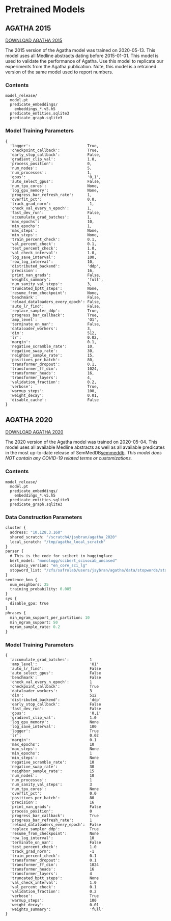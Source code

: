 Pretrained Models
=================

AGATHA 2015
-----------

[DOWNLOAD AGATHA 2015][agatha_2015]

The 2015 version of the Agatha model was trained on 2020-05-13. This model uses
all Medline abstracts dating before 2015-01-01. This model is used to validate
the performance of Agatha. Use this model to replicate our experiments from the
Agatha publication. Note, this model is a retrained version of the same model
used to report numbers.

### Contents

```
model_release/
  model.pt
  predicate_embeddings/
    embeddings_*.v5.h5
  predicate_entities.sqlite3
  predicate_graph.sqlite3
```

### Model Training Parameters

```python3
{
  'logger':                         True,
  'checkpoint_callback':            True,
  'early_stop_callback':            False,
  'gradient_clip_val':              1.0,
  'process_position':               0,
  'num_nodes':                      5,
  'num_processes':                  1,
  'gpus':                           '0,1',
  'auto_select_gpus':               False,
  'num_tpu_cores':                  None,
  'log_gpu_memory':                 None,
  'progress_bar_refresh_rate':      1,
  'overfit_pct':                    0.0,
  'track_grad_norm':                -1,
  'check_val_every_n_epoch':        1,
  'fast_dev_run':                   False,
  'accumulate_grad_batches':        1,
  'max_epochs':                     10,
  'min_epochs':                     1,
  'max_steps':                      None,
  'min_steps':                      None,
  'train_percent_check':            0.1,
  'val_percent_check':              0.1,
  'test_percent_check':             1.0,
  'val_check_interval':             1.0,
  'log_save_interval':              100,
  'row_log_interval':               10,
  'distributed_backend':            'ddp',
  'precision':                      16,
  'print_nan_grads':                False,
  'weights_summary':                'full',
  'num_sanity_val_steps':           3,
  'truncated_bptt_steps':           None,
  'resume_from_checkpoint':         None,
  'benchmark':                      False,
  'reload_dataloaders_every_epoch': False,
  'auto_lr_find':                   False,
  'replace_sampler_ddp':            True,
  'progress_bar_callback':          True,
  'amp_level':                      'O1',
  'terminate_on_nan':               False,
  'dataloader_workers':             3,
  'dim':                            512,
  'lr':                             0.02,
  'margin':                         0.1,
  'negative_scramble_rate':         10,
  'negative_swap_rate':             30,
  'neighbor_sample_rate':           15,
  'positives_per_batch':            80,
  'transformer_dropout':            0.1,
  'transformer_ff_dim':             1024,
  'transformer_heads':              16,
  'transformer_layers':             4,
  'validation_fraction':            0.2,
  'verbose':                        True,
  'warmup_steps':                   100,
  'weight_decay':                   0.01,
  'disable_cache':                  False
}
```




AGATHA 2020
-----------

[DOWNLOAD AGATHA 2020][agatha_2020]

The 2020 version of the Agatha model was trained on 2020-05-04. This model uses
all available Medline abstracts as well as all available predicates in the most
up-to-date release of SemMedDB[semmeddb]. *This model does NOT contain any
COVID-19 related terms or customizations.*

### Contents

```
model_release/
  model.pt
  predicate_embeddings/
    embeddings_*.v5.h5
  predicate_entities.sqlite3
  predicate_graph.sqlite3
```


### Data Construction Parameters

```proto
cluster {
  address: "10.128.3.160"
  shared_scratch: "/scratch4/jsybran/agatha_2020"
  local_scratch: "/tmp/agatha_local_scratch"
}
parser {
  # This is the code for scibert in huggingface
  bert_model: "monologg/scibert_scivocab_uncased"
  scispacy_version: "en_core_sci_lg"
  stopword_list: "/zfs/safrolab/users/jsybran/agatha/data/stopwords/stopword_list.txt"
}
sentence_knn {
  num_neighbors: 25
  training_probability: 0.005
}
sys {
  disable_gpu: true
}
phrases {
  min_ngram_support_per_partition: 10
  min_ngram_support: 50
  ngram_sample_rate: 0.2
}
```

### Model Training Parameters

```python3
{
  'accumulate_grad_batches':         1
  'amp_level':                       'O1'
  'auto_lr_find':                    False
  'auto_select_gpus':                False
  'benchmark':                       False
  'check_val_every_n_epoch':         1
  'checkpoint_callback':             True
  'dataloader_workers':              3
  'dim':                             512
  'distributed_backend':             'ddp'
  'early_stop_callback':             False
  'fast_dev_run':                    False
  'gpus':                            '0,1'
  'gradient_clip_val':               1.0
  'log_gpu_memory':                  None
  'log_save_interval':               100
  'logger':                          True
  'lr':                              0.02
  'margin':                          0.1
  'max_epochs':                      10
  'max_steps':                       None
  'min_epochs':                      1
  'min_steps':                       None
  'negative_scramble_rate':          10
  'negative_swap_rate':              30
  'neighbor_sample_rate':            15
  'num_nodes':                       10
  'num_processes':                   1
  'num_sanity_val_steps':            3
  'num_tpu_cores':                   None
  'overfit_pct':                     0.0
  'positives_per_batch':             80
  'precision':                       16
  'print_nan_grads':                 False
  'process_position':                0
  'progress_bar_callback':           True
  'progress_bar_refresh_rate':       1
  'reload_dataloaders_every_epoch':  False
  'replace_sampler_ddp':             True
  'resume_from_checkpoint':          None
  'row_log_interval':                10
  'terminate_on_nan':                False
  'test_percent_check':              1.0
  'track_grad_norm':                 -1
  'train_percent_check':             0.1
  'transformer_dropout':             0.1
  'transformer_ff_dim':              1024
  'transformer_heads':               16
  'transformer_layers':              4
  'truncated_bptt_steps':            None
  'val_check_interval':              1.0
  'val_percent_check':               0.1
  'validation_fraction':             0.2
  'verbose':                         True
  'warmup_steps':                    100
  'weight_decay':                    0.01
  'weights_summary':                 'full'
}
```

[agatha_2015]:https://drive.google.com/open?id=1pDSaj2Ox2BRua5PmbJE5kcgCOfp40S5V
[agatha_2020]:https://drive.google.com/open?id=1GLKh9OJI0QVfeDZga2XlnMTa8bQGhp1F
[semmeddb]:https://skr3.nlm.nih.gov/SemMed/
